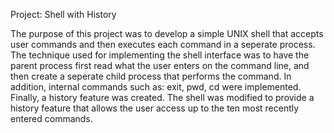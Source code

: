 Project: Shell with History

The purpose of this project was to develop a simple UNIX shell that accepts user commands and then executes each command in a seperate process.
The technique used for implementing the shell interface was to have the parent process first read what the user enters on the command line, and then create a seperate child process that performs the command.
In addition, internal commands such as: exit, pwd, cd were implemented.
Finally, a history feature was created. The shell was modified to provide a history feature that allows the user access up to the ten most recently entered commands.

